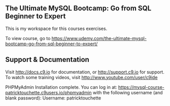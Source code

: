 ## The Ultimate MySQL Bootcamp: Go from SQL Beginner to Expert

This is my workspace for this courses exercises.

To view course, go to https://www.udemy.com/the-ultimate-mysql-bootcamp-go-from-sql-beginner-to-expert/




## Support & Documentation

Visit http://docs.c9.io for documentation, or http://support.c9.io for support.
To watch some training videos, visit http://www.youtube.com/user/c9ide


PHPMyAdmin Installation complete. You can log in at: 
https://mysql-course-patricktouchette.c9users.io/phpmyadmin 
with the following username (and blank password):
       Username: patricktouchette